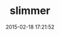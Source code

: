 ---
layout: post
title:  "slimmer"
repo:   "alphagov/slimmer"
date:   2015-02-18 17:21:52
gemurl: http://github.com/alphagov/slimmer
---